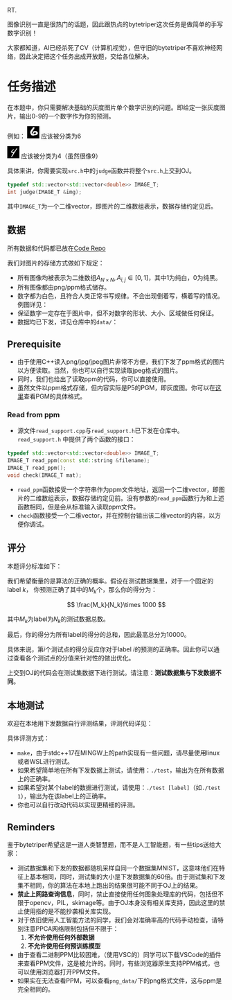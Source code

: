 

RT.

图像识别一直是很热门的话题，因此跟热点的bytetriper这次任务是做简单的手写数字识别！

大家都知道，AI已经杀死了CV（计算机视觉），但守旧的bytetriper不喜欢神经网络，因此决定把这个任务出成开放题，交给各位解决。

# 任务描述

在本题中，你只需要解决基础的灰度图片单个数字识别的问题。即给定一张灰度图片，输出0-9的一个数字作为你的预测。

例如：
!["6"](https://raw.githubusercontent.com/bytetriper/img/main/6.png)  应该被分类为6

![难以辨认的4](https://raw.githubusercontent.com/bytetriper/img/main/8.png) 应该被分类为4（虽然很像9）

具体来讲，你需要实现`src.h`中的`judge`函数并将整个`src.h`上交到OJ。
   
```cpp
typedef std::vector<std::vector<double>> IMAGE_T;
int judge(IMAGE_T &img);
```

其中`IMAGE_T`为一个二维vector，即图片的二维数组表示，数据存储约定见后。

## 数据
所有数据和代码都已放在[Code Repo](https://github.com/bytetriper/Number-Recognition)

我们对图片的存储方式做如下规定：

* 所有图像均被表示为二维数组$A_{N\times N},A_{i,j}\in [0,1]$，其中1为纯白，0为纯黑。
* 所有图像都由png/ppm格式储存。
* 数字都为白色，且符合人类正常书写规律。不会出现倒着写，横着写的情况。例图详见：
* 保证数字一定存在于图片中，但不对数字的形状、大小、区域做任何保证。
* 数据均已下发，详见仓库中的`data/`：


## Prerequisite

* 由于使用C++读入png/jpg/jpeg图片非常不方便，我们下发了ppm格式的图片以方便读取。当然，你也可以自行实现读取jpeg格式的图片。
* 同时，我们也给出了读取ppm的代码，你可以直接使用。
* 虽然文件以ppm格式存储，但内容实际是P5的PGM，即灰度图。你可以在[这里](http://netpbm.sourceforge.net/doc/pgm.html)查看PGM的具体格式。
  
### Read from ppm
* 源文件`read_support.cpp`与`read_support.h`已下发在仓库中。
`read_support.h` 中提供了两个函数的接口：

```cpp
typedef std::vector<std::vector<double>> IMAGE_T;
IMAGE_T read_ppm(const std::string &filename);
IMAGE_T read_ppm();
void check(IMAGE_T mat);
```

* ```read_ppm```函数接受一个字符串作为ppm文件地址，返回一个二维vector，即图片的二维数组表示，数据存储约定见前。没有参数的`read_ppm`函数行为和上述函数相同，但是会从标准输入读取ppm文件。
* ```check```函数接受一个二维vector，并在控制台输出该二维vector的内容，以方便你调试。


## 评分
本题评分标准如下：

我们希望衡量的是算法的正确的概率。假设在测试数据集里，对于一个固定的label $k$， 你预测正确了其中的$M_k$个，那么你的得分为：

$$
\frac{M_k}{N_k}\times 1000
$$

其中$M_k$为label为$N_k$的测试数据总数。

最后，你的得分为所有label的得分的总和，因此最高总分为10000。

具体来说，第$i$个测试点的得分反应你对于label $i$的预测的正确率。因此你可以通过查看各个测试点的分值来针对性的做出优化。

上交到OJ的代码会在测试集数据下进行测试。请注意：**测试数据集与下发数据不同**。

## 本地测试
欢迎在本地用下发数据自行评测结果，评测代码详见：

具体评测方式：
* `make`，由于stdc++17在MINGW上的path实现有一些问题，请尽量使用linux或者WSL进行测试。
* 如果希望简单地在所有下发数据上测试，请使用：`./test`，输出为在所有数据上的正确率。
* 如果希望对某个label的数据进行测试，请使用：`./test [label]`（如`./test 1`），输出为在该label上的正确率。
* 你也可以自行改动代码以实现更精细的评测。

## Reminders
鉴于bytetriper希望这是一道人类智慧题，而不是人工智能题，有一些tips送给大家：

* 测试数据集和下发的数据都随机采样自同一个数据集MNIST，这意味他们在特征上基本相同，同时，测试集的大小是下发数据集的$60$倍。由于测试集和下发集不相同，你的算法在本地上跑出的结果很可能不同于OJ上的结果。
* **禁止上网路查询信息**，同时，禁止直接使用任何图象处理库的代码，包括但不限于opencv，PIL，skimage等。由于OJ本身没有相关库支持，因此这里的禁止使用指的是不能抄袭相关库实现。
* 对于依旧使用人工智能方法的同学，我们会对准确率高的代码手动检查，请特别注意PPCA网络限制包括但不限于：
   1. **不允许使用任何外部数据**
   2. **不允许使用任何预训练模型**
* 由于查看二进制PPM比较困难，（使用VSC的）同学可以下载VSCode的插件来查看PPM文件，这是被允许的。同时，有些浏览器原生支持PPM格式，也可以使用浏览器打开PPM文件。
* 如果实在无法查看PPM，可以查看`png_data/`下的png格式文件，这与ppm是完全相同的。




